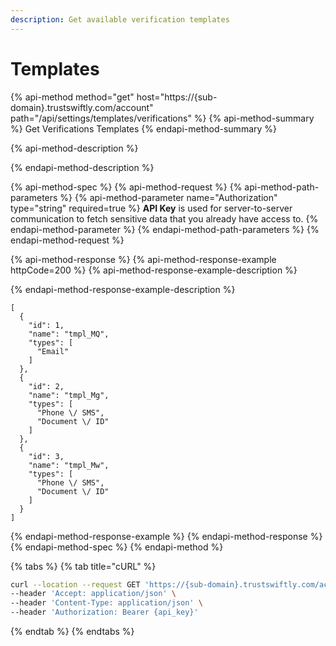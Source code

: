```yaml
---
description: Get available verification templates
---
```


# Templates

{% api-method method="get" host="https://{sub-domain}.trustswiftly.com/account" path="/api/settings/templates/verifications" %}
{% api-method-summary %}
Get Verifications Templates
{% endapi-method-summary %}

{% api-method-description %}

{% endapi-method-description %}

{% api-method-spec %}
{% api-method-request %}
{% api-method-path-parameters %}
{% api-method-parameter name="Authorization" type="string" required=true %}
**API Key** is used for server-to-server communication to fetch sensitive data that you already have access to.
{% endapi-method-parameter %}
{% endapi-method-path-parameters %}
{% endapi-method-request %}

{% api-method-response %}
{% api-method-response-example httpCode=200 %}
{% api-method-response-example-description %}

{% endapi-method-response-example-description %}

```
[
  {
    "id": 1,
    "name": "tmpl_MQ",
    "types": [
      "Email"
    ]
  },
  {
    "id": 2,
    "name": "tmpl_Mg",
    "types": [
      "Phone \/ SMS",
      "Document \/ ID"
    ]
  },
  {
    "id": 3,
    "name": "tmpl_Mw",
    "types": [
      "Phone \/ SMS",
      "Document \/ ID"
    ]
  }
]
```
{% endapi-method-response-example %}
{% endapi-method-response %}
{% endapi-method-spec %}
{% endapi-method %}

{% tabs %}
{% tab title="cURL" %}
```bash
curl --location --request GET 'https://{sub-domain}.trustswiftly.com/account/api/settings/templates/verifications' \
--header 'Accept: application/json' \
--header 'Content-Type: application/json' \
--header 'Authorization: Bearer {api_key}'
```
{% endtab %}
{% endtabs %}

